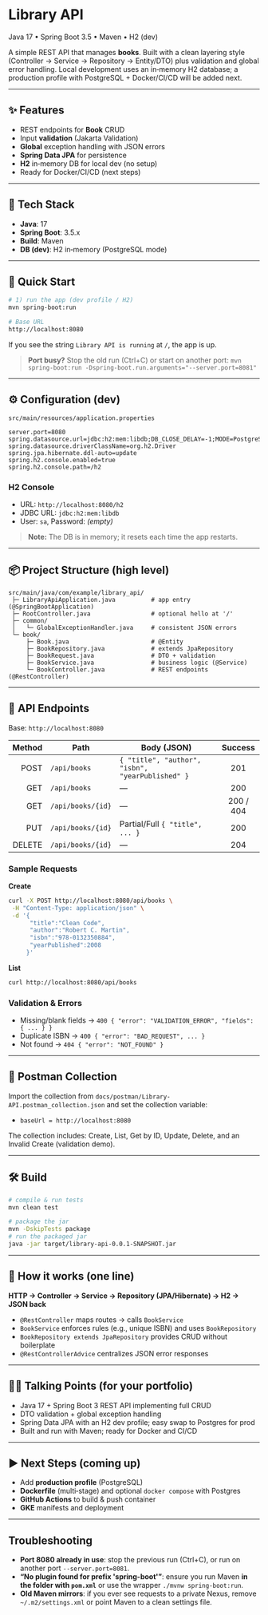 # Library API

Java 17 • Spring Boot 3.5 • Maven • H2 (dev)

A simple REST API that manages **books**. Built with a clean layering style (Controller → Service → Repository → Entity/DTO) plus validation and global error handling. Local development uses an in‑memory H2 database; a production profile with PostgreSQL + Docker/CI/CD will be added next.

---

## ✨ Features

- REST endpoints for **Book** CRUD
- Input **validation** (Jakarta Validation)
- **Global** exception handling with JSON errors
- **Spring Data JPA** for persistence
- **H2** in‑memory DB for local dev (no setup)
- Ready for Docker/CI/CD (next steps)

---

## 🧱 Tech Stack

- **Java**: 17
- **Spring Boot**: 3.5.x
- **Build**: Maven
- **DB (dev)**: H2 in‑memory (PostgreSQL mode)

---

## 🚀 Quick Start

```bash
# 1) run the app (dev profile / H2)
mvn spring-boot:run

# Base URL
http://localhost:8080
```

If you see the string `Library API is running` at `/`, the app is up.

> **Port busy?** Stop the old run (Ctrl+C) or start on another port:
> `mvn spring-boot:run -Dspring-boot.run.arguments="--server.port=8081"`

---

## ⚙️ Configuration (dev)

`src/main/resources/application.properties`

```properties
server.port=8080
spring.datasource.url=jdbc:h2:mem:libdb;DB_CLOSE_DELAY=-1;MODE=PostgreSQL
spring.datasource.driverClassName=org.h2.Driver
spring.jpa.hibernate.ddl-auto=update
spring.h2.console.enabled=true
spring.h2.console.path=/h2
```

### H2 Console

- URL: `http://localhost:8080/h2`
- JDBC URL: `jdbc:h2:mem:libdb`
- User: `sa`, Password: _(empty)_

> **Note:** The DB is in memory; it resets each time the app restarts.

---

## 📦 Project Structure (high level)

```
src/main/java/com/example/library_api/
 ├─ LibraryApiApplication.java          # app entry (@SpringBootApplication)
 ├─ RootController.java                 # optional hello at '/'
 ├─ common/
 │   └─ GlobalExceptionHandler.java     # consistent JSON errors
 └─ book/
     ├─ Book.java                       # @Entity
     ├─ BookRepository.java             # extends JpaRepository
     ├─ BookRequest.java                # DTO + validation
     ├─ BookService.java                # business logic (@Service)
     └─ BookController.java             # REST endpoints (@RestController)
```

---

## 🔌 API Endpoints

Base: `http://localhost:8080`

| Method | Path              | Body (JSON)                                      |  Success  |
| -----: | ----------------- | ------------------------------------------------ | :-------: |
|   POST | `/api/books`      | `{ "title", "author", "isbn", "yearPublished" }` |    201    |
|    GET | `/api/books`      | —                                                |    200    |
|    GET | `/api/books/{id}` | —                                                | 200 / 404 |
|    PUT | `/api/books/{id}` | Partial/Full `{ "title", ... }`                  |    200    |
| DELETE | `/api/books/{id}` | —                                                |    204    |

### Sample Requests

**Create**

```bash
curl -X POST http://localhost:8080/api/books \
 -H "Content-Type: application/json" \
 -d '{
      "title":"Clean Code",
      "author":"Robert C. Martin",
      "isbn":"978-0132350884",
      "yearPublished":2008
     }'
```

**List**

```bash
curl http://localhost:8080/api/books
```

### Validation & Errors

- Missing/blank fields → `400 { "error": "VALIDATION_ERROR", "fields": { ... } }`
- Duplicate ISBN → `400 { "error": "BAD_REQUEST", ... }`
- Not found → `404 { "error": "NOT_FOUND" }`

---

## 🧪 Postman Collection

Import the collection from `docs/postman/Library-API.postman_collection.json` and set the collection variable:

- `baseUrl = http://localhost:8080`

The collection includes: Create, List, Get by ID, Update, Delete, and an Invalid Create (validation demo).

---

## 🛠️ Build

```bash
# compile & run tests
mvn clean test

# package the jar
mvn -DskipTests package
# run the packaged jar
java -jar target/library-api-0.0.1-SNAPSHOT.jar
```

---

## 🧭 How it works (one line)

**HTTP → Controller → Service → Repository (JPA/Hibernate) → H2 → JSON back**

- `@RestController` maps routes → calls `BookService`
- `BookService` enforces rules (e.g., unique ISBN) and uses `BookRepository`
- `BookRepository extends JpaRepository` provides CRUD without boilerplate
- `@RestControllerAdvice` centralizes JSON error responses

---

## 🧑‍💼 Talking Points (for your portfolio)

- Java 17 + Spring Boot 3 REST API implementing full CRUD
- DTO validation + global exception handling
- Spring Data JPA with an H2 dev profile; easy swap to Postgres for prod
- Built and run with Maven; ready for Docker and CI/CD

---

## ▶️ Next Steps (coming up)

- Add **production profile** (PostgreSQL)
- **Dockerfile** (multi‑stage) and optional `docker compose` with Postgres
- **GitHub Actions** to build & push container
- **GKE** manifests and deployment

---

## Troubleshooting

- **Port 8080 already in use**: stop the previous run (Ctrl+C), or run on another port `--server.port=8081`.
- **“No plugin found for prefix 'spring-boot'”**: ensure you run Maven **in the folder with `pom.xml`** or use the wrapper `./mvnw spring-boot:run`.
- **Old Maven mirrors**: if you ever see requests to a private Nexus, remove `~/.m2/settings.xml` or point Maven to a clean settings file.
